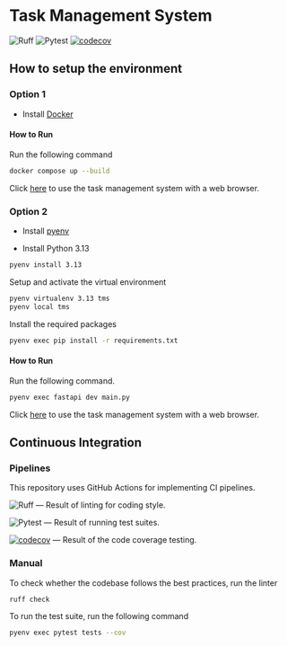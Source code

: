 # Task Management System

![Ruff](https://github.com/SeoulSKY/TaskManagementSystem/actions/workflows/ruff.yml/badge.svg)
![Pytest](https://github.com/SeoulSKY/TaskManagementSystem/actions/workflows/pytest.yml/badge.svg)
[![codecov](https://codecov.io/gh/SeoulSKY/TaskManagementSystem/graph/badge.svg?token=TA1IBHAWSS)](https://codecov.io/gh/SeoulSKY/TaskManagementSystem)

## How to setup the environment

### Option 1

* Install [Docker](https://www.docker.com/get-started/)

#### How to Run

Run the following command

```bash
docker compose up --build
```

Click [here](http://localhost:8000) to use the task management system with a web browser.

### Option 2

* Install [pyenv](https://github.com/pyenv/pyenv#installation)

* Install Python 3.13

```bash
pyenv install 3.13
```

Setup and activate the virtual environment

```bash
pyenv virtualenv 3.13 tms
pyenv local tms
```

Install the required packages

```bash
pyenv exec pip install -r requirements.txt 
```

#### How to Run

Run the following command.

```bash
pyenv exec fastapi dev main.py
```

Click [here](http://localhost:8000) to use the task management system with a web browser.

## Continuous Integration

### Pipelines

This repository uses GitHub Actions for implementing CI pipelines.

![Ruff](https://github.com/SeoulSKY/TaskManagementSystem/actions/workflows/ruff.yml/badge.svg) — Result of linting for coding style.

![Pytest](https://github.com/SeoulSKY/TaskManagementSystem/actions/workflows/pytest.yml/badge.svg) — Result of running test suites.

[![codecov](https://codecov.io/gh/SeoulSKY/TaskManagementSystem/graph/badge.svg?token=TA1IBHAWSS)](https://codecov.io/gh/SeoulSKY/TaskManagementSystem) — Result of the code coverage testing.

### Manual

To check whether the codebase follows the best practices, run the linter

```bash
ruff check
```

To run the test suite, run the following command

```bash
pyenv exec pytest tests --cov
```
